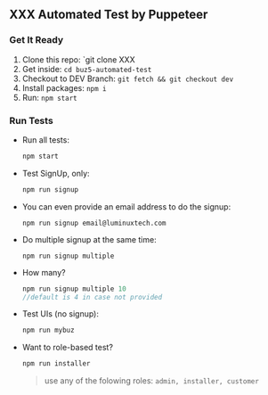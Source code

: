 ## XXX Automated Test by Puppeteer

### Get It Ready
1. Clone this repo: `git clone XXX
2. Get inside: `cd buz5-automated-test`
3. Checkout to DEV Branch: `git fetch && git checkout dev`
4. Install packages:   `npm i`
5. Run: `npm start`

### Run Tests
* Run all tests: 
  ```cmd
  npm start
  ```
* Test SignUp, only: 
  ```bash
  npm run signup
  ```
* You can even provide an email address to do the signup: 
  ```command
  npm run signup email@luminuxtech.com
  ```
* Do multiple signup at the same time: 
  ```node
  npm run signup multiple
  ```
* How many? 
  ```javascript
  npm run signup multiple 10 
  //default is 4 in case not provided
  ```
* Test UIs (no signup): 
  ```javascript
  npm run mybuz
  ``` 
* Want to role-based test? 
  ```javascript
  npm run installer
  ```
  > use any of the folowing roles: `admin, installer, customer`


